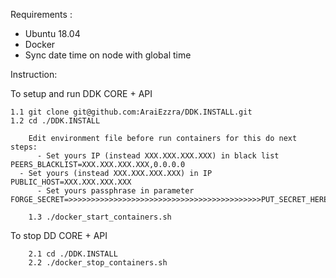 Requirements :

- Ubuntu 18.04
- Docker
- Sync date time on node with global time


Instruction:

To setup and run DDK CORE + API

	1.1 git clone git@github.com:AraiEzzra/DDK.INSTALL.git 
	1.2 cd ./DDK.INSTALL

        Edit environment file before run containers for this do next steps:
          - Set yours IP (instead XXX.XXX.XXX.XXX) in black list PEERS_BLACKLIST=XXX.XXX.XXX.XXX,0.0.0.0 
	  - Set yours (instead XXX.XXX.XXX.XXX) in IP PUBLIC_HOST=XXX.XXX.XXX.XXX
          - Set yours passphrase in parameter FORGE_SECRET=>>>>>>>>>>>>>>>>>>>>>>>>>>>>>>>>>>>>>>>>>>>PUT_SECRET_HERE<<<<<<<<<<<<<<<<<<<<<<<<<<<<<<<<<<<<<<<<<<<<<<<<<<<<

        1.3 ./docker_start_containers.sh 

To stop DD CORE + API
	
        2.1 cd ./DDK.INSTALL
        2.2 ./docker_stop_containers.sh
